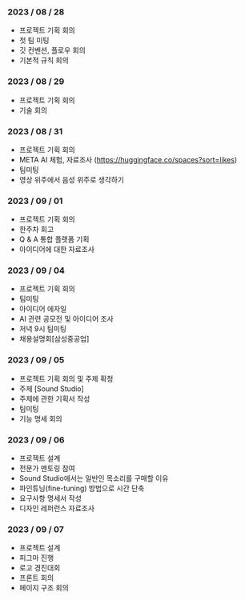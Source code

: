 
### 2023 / 08 / 28

- 프로젝트 기획 회의
- 첫 팀 미팅
- 깃 컨벤션, 플로우 회의
- 기본적 규칙 회의

### 2023 / 08 / 29

- 프로젝트 기획 회의
- 기술 회의

### 2023 / 08 / 31

- 프로젝트 기획 회의
- META AI 체험, 자료조사 (https://huggingface.co/spaces?sort=likes)
- 팀미팅
- 영상 위주에서 음성 위주로 생각하기

### 2023 / 09 / 01

- 프로젝트 기획 회의
- 한주차 회고
- Q & A 통합 플랫폼 기획
- 아이디어에 대한 자료조사

### 2023 / 09 / 04

- 프로젝트 기획 회의
- 팀미팅
- 아이디어 에자일
- AI 관련 공모전 및 아이디어 조사
- 저녁 9시 팀미팅
- 채용설명회[삼성중공업]

### 2023 / 09 / 05

- 프로젝트 기획 회의 및 주제 확정
- 주제 [Sound Studio]
- 주제에 관한 기획서 작성
- 팀미팅
- 기능 명세 회의

### 2023 / 09 / 06

- 프로젝트 설계
- 전문가 멘토링 참여
- Sound Studio에서는 일반인 목소리를 구매할 이유
- 파인튜닝(fine-tuning) 방법으로 시간 단축
- 요구사항 명세서 작성
- 디자인 레퍼런스 자료조사

### 2023 / 09 / 07

- 프로젝트 설계
- 피그마 진행
- 로고 경진대회
- 프론트 회의
- 페이지 구조 회의